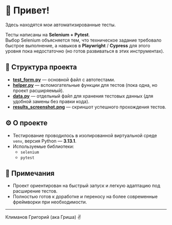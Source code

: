 # 👋 Привет!

Здесь находятся мои автоматизированные тесты.

Тесты написаны на **Selenium + Pytest**.  
Выбор Selenium объясняется тем, что техническое задание требовало быстрое выполнение, а навыков в **Playwright** / **Cypress** для этого уровня пока недостаточно (но готов развиваться в этих инструментах).

## 📄 Структура проекта

- [**test_form.py**](./test_form.py) — основной файл с автотестами.
- [**helper.py**](./helper.py) — вспомогательные функции для тестов (пока одна, но проект расширяемый).
- [**data.py**](./data.py) — отдельный файл для хранения тестовых данных (для удобной замены без правки кода).
- [**results_screenshot.png**](./results_screenshot.png) — скриншот успешного прохождения тестов.

## ⚙️ О проекте

- Тестирование проводилось в изолированной виртуальной среде `venv`, версия Python — **3.13.1**.
- Используемые библиотеки:
  - `selenium`
  - `pytest`

## 🚀 Примечания

- Проект ориентирован на быстрый запуск и легкую адаптацию под расширение тестов.
- Полностью готов к доработке и переносу на более современные фреймворки при необходимости.

---

Климанов Григорий (ака Гриша) ✌️
